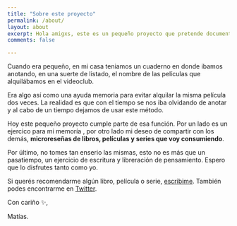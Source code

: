 ```yaml
---
title: "Sobre este proyecto"
permalink: /about/
layout: about
excerpt: Hola amigxs, este es un pequeño proyecto que pretende documentar los libros, peliculas y series que consumo y dar una pequeña reseña de estas.
comments: false

---
```


Cuando era pequeño, en mi casa teniamos un cuaderno en donde ibamos anotando, en una suerte de listado, el nombre de las películas que alquilábamos en el videoclub.

Era algo así como una ayuda memoria para evitar alquilar la misma película dos veces. La realidad es que con el tiempo se nos iba olvidando de anotar y  al cabo de un tiempo dejamos de usar este método. 

Hoy este pequeño proyecto cumple parte de esa función. Por un lado es un ejercico para mi memoría , por otro lado mi deseo de compartir con los demás, **microreseñas de libros, películas y series que voy consumiendo**.

Por último, no tomes tan enserio las mismas, esto no es más que un pasatiempo, un ejercicio de escritura y libreración de pensamiento. Espero que lo disfrutes tanto como yo.

Si querés recomendarme algún libro, película o serie, [escribime](mailto:matiaszappala@gmail.com). También podes encontrarme en [Twitter](https://twitter.com/matiasrz_).

Con cariño ✨,

Matías.
